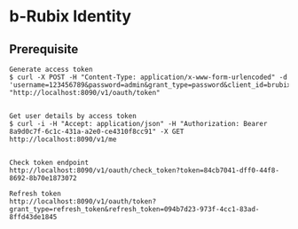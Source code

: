 # b-Rubix Identity

## Prerequisite  ##
    
    Generate access token  
    $ curl -X POST -H "Content-Type: application/x-www-form-urlencoded" -d 'username=123456789&password=admin&grant_type=password&client_id=brubix&client_secret=secret' "http://localhost:8090/v1/oauth/token"

  
    Get user details by access token
    $ curl -i -H "Accept: application/json" -H "Authorization: Bearer 8a9d0c7f-6c1c-431a-a2e0-ce4310f8cc91" -X GET http://localhost:8090/v1/me

  
    Check token endpoint
    http://localhost:8090/v1/oauth/check_token?token=84cb7041-dff0-44f8-8692-8b70e1873072

    Refresh token
    http://localhost:8090/v1/oauth/token?grant_type=refresh_token&refresh_token=094b7d23-973f-4cc1-83ad-8ffd43de1845